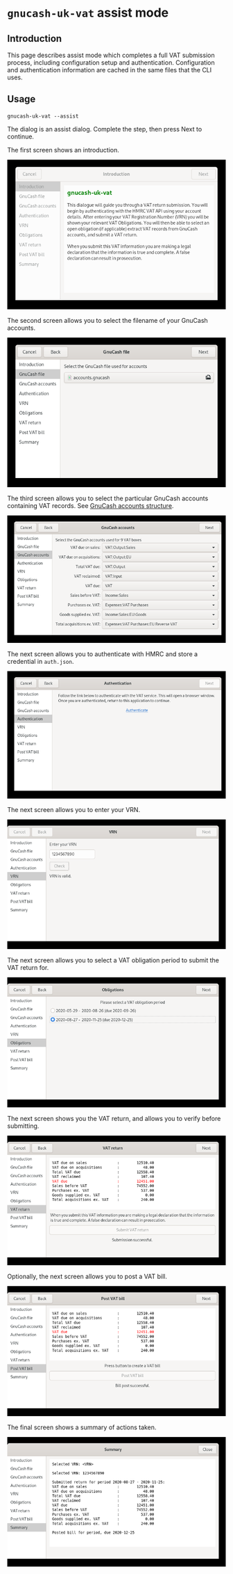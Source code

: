
# `gnucash-uk-vat` assist mode

## Introduction

This page describes assist mode which completes a full VAT submission
process, including configuration setup and authentication.  Configuration
and authentication information are cached in the same files that the
CLI uses.

## Usage

```
gnucash-uk-vat --assist
```

The dialog is an assist dialog.  Complete the step, then press Next to continue.

The first screen shows an introduction.

![alt text](screen1.png)

The second screen allows you to select the filename of your GnuCash accounts.

![alt text](screen2.png)

The third screen allows you to select the particular GnuCash accounts
containing VAT records.  See [GnuCash accounts structure](README.md#gnucash-accounts-structure).

![alt text](screen3.png)

The next screen allows you to authenticate with HMRC and store a
credential in `auth.json`.

![alt text](screen4.png)

The next screen allows you to enter your VRN.

![alt text](screen5.png)

The next screen allows you to select a VAT obligation period to submit the
VAT return for.

![alt text](screen6.png)

The next screen shows you the VAT return, and allows you to verify before
submitting.

![alt text](screen7.png)

Optionally, the next screen allows you to post a VAT bill.

![alt text](screen8.png)

The final screen shows a summary of actions taken.

![alt text](screen9.png)

